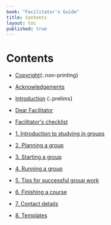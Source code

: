 ```yaml
---
book: "Facilitator's Guide"
title: Contents
layout: toc
published: true
---
```


# Contents

*	[Copyright](0-2-copyright.html){:.non-printing}
*	[Acknowledgements](0-4-acknowledgements.html)
*	[Introduction](0-5-intro.html)
{:.prelims}

*	[Dear Facilitator](0-6-dear-facilitator.html)
*	[Facilitator's checklist](0-7-checklist.html)

*	[1. Introduction to studying in groups](1.html)
*	[2. Planning a group](2.html)
*	[3. Starting a group](3.html)
*	[4. Running a group](4.html)
*	[5. Tips for successful group work](5.html)
*	[6. Finishing a course](6.html)
*	[7. Contact details](7.html)
*	[8. Templates](8.html)
